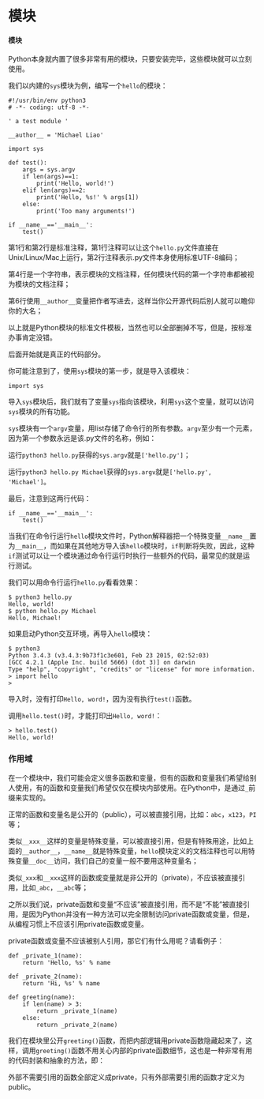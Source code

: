 # 模块



#### 模块
Python本身就内置了很多非常有用的模块，只要安装完毕，这些模块就可以立刻使用。

我们以内建的`sys`模块为例，编写一个`hello`的模块：


```
#!/usr/bin/env python3
# -*- coding: utf-8 -*-

' a test module '

__author__ = 'Michael Liao'

import sys

def test():
    args = sys.argv
    if len(args)==1:
        print('Hello, world!')
    elif len(args)==2:
        print('Hello, %s!' % args[1])
    else:
        print('Too many arguments!')

if __name__=='__main__':
    test()
```


第1行和第2行是标准注释，第1行注释可以让这个`hello.py`文件直接在Unix/Linux/Mac上运行，第2行注释表示.py文件本身使用标准UTF-8编码；


第4行是一个字符串，表示模块的文档注释，任何模块代码的第一个字符串都被视为模块的文档注释；


第6行使用`__author__`变量把作者写进去，这样当你公开源代码后别人就可以瞻仰你的大名；


以上就是Python模块的标准文件模板，当然也可以全部删掉不写，但是，按标准办事肯定没错。


后面开始就是真正的代码部分。


你可能注意到了，使用`sys`模块的第一步，就是导入该模块：


```
import sys
```


导入`sys`模块后，我们就有了变量`sys`指向该模块，利用`sys`这个变量，就可以访问`sys`模块的所有功能。


`sys`模块有一个`argv`变量，用list存储了命令行的所有参数。`argv`至少有一个元素，因为第一个参数永远是该.py文件的名称，例如：


运行`python3 hello.py`获得的`sys.argv`就是`['hello.py']`；


运行`python3 hello.py Michael`获得的`sys.argv`就是`['hello.py', 'Michael']`。


最后，注意到这两行代码：


```
if __name__=='__main__':
    test()
```


当我们在命令行运行`hello`模块文件时，Python解释器把一个特殊变量`__name__`置为`__main__`，而如果在其他地方导入该`hello`模块时，`if`判断将失败，因此，这种`if`测试可以让一个模块通过命令行运行时执行一些额外的代码，最常见的就是运行测试。


我们可以用命令行运行`hello.py`看看效果：


```
$ python3 hello.py
Hello, world!
$ python hello.py Michael
Hello, Michael!
```


如果启动Python交互环境，再导入`hello`模块：


```
$ python3
Python 3.4.3 (v3.4.3:9b73f1c3e601, Feb 23 2015, 02:52:03) 
[GCC 4.2.1 (Apple Inc. build 5666) (dot 3)] on darwin
Type "help", "copyright", "credits" or "license" for more information.
> import hello
>
```


导入时，没有打印`Hello, word!`，因为没有执行`test()`函数。


调用`hello.test()`时，才能打印出`Hello, word!`：


```
> hello.test()
Hello, world!
```


### 作用域


在一个模块中，我们可能会定义很多函数和变量，但有的函数和变量我们希望给别人使用，有的函数和变量我们希望仅仅在模块内部使用。在Python中，是通过`_`前缀来实现的。


正常的函数和变量名是公开的（public），可以被直接引用，比如：`abc`，`x123`，`PI`等；


类似`__xxx__`这样的变量是特殊变量，可以被直接引用，但是有特殊用途，比如上面的`__author__`，`__name__`就是特殊变量，`hello`模块定义的文档注释也可以用特殊变量`__doc__`访问，我们自己的变量一般不要用这种变量名；


类似`_xxx`和`__xxx`这样的函数或变量就是非公开的（private），不应该被直接引用，比如`_abc`，`__abc`等；


之所以我们说，private函数和变量“不应该”被直接引用，而不是“不能”被直接引用，是因为Python并没有一种方法可以完全限制访问private函数或变量，但是，从编程习惯上不应该引用private函数或变量。


private函数或变量不应该被别人引用，那它们有什么用呢？请看例子：


```
def _private_1(name):
    return 'Hello, %s' % name

def _private_2(name):
    return 'Hi, %s' % name

def greeting(name):
    if len(name) > 3:
        return _private_1(name)
    else:
        return _private_2(name)
```


我们在模块里公开`greeting()`函数，而把内部逻辑用private函数隐藏起来了，这样，调用`greeting()`函数不用关心内部的private函数细节，这也是一种非常有用的代码封装和抽象的方法，即：


外部不需要引用的函数全部定义成private，只有外部需要引用的函数才定义为public。
